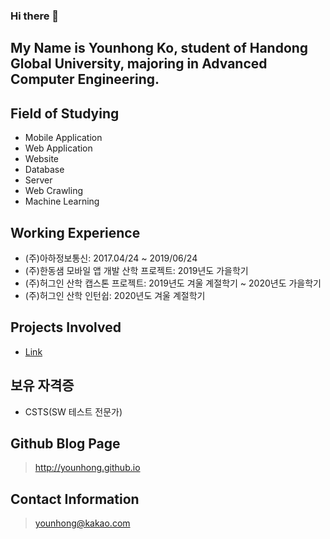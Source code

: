 ### Hi there 👋

## My Name is Younhong Ko, student of Handong Global University, majoring in Advanced Computer Engineering.

## Field of Studying
* Mobile Application
* Web Application
* Website
* Database
* Server
* Web Crawling
* Machine Learning

## Working Experience
* (주)아하정보통신: 2017.04/24 ~ 2019/06/24
* (주)한동샘 모바일 앱 개발 산학 프로젝트: 2019년도 가을학기
* (주)허그인 산학 캡스톤 프로젝트: 2019년도 겨울 계절학기 ~ 2020년도 가을학기
* (주)허그인 산학 인턴쉽: 2020년도 겨울 계절학기

## Projects Involved
* [Link](https://younhong.github.io/projects)

## 보유 자격증
* CSTS(SW 테스트 전문가)

## Github Blog Page
> http://younhong.github.io

## Contact Information
> younhong@kakao.com

<!--
**Younhong/Younhong** is a ✨ _special_ ✨ repository because its `README.md` (this file) appears on your GitHub profile.

Here are some ideas to get you started:

- 🔭 I’m currently working on ...
- 🌱 I’m currently learning ...
- 👯 I’m looking to collaborate on ...
- 🤔 I’m looking for help with ...
- 💬 Ask me about ...
- 📫 How to reach me: ...
- 😄 Pronouns: ...
- ⚡ Fun fact: ...
-->
